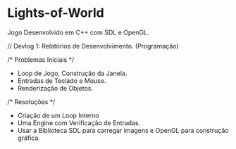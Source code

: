 # Lights-of-World
Jogo Desenvolvido em C++ com SDL e OpenGL.

// Devlog 1: Relatórios de Desenvolvimento. (Programação)

/* Problemas Iniciais */
- Loop de Jogo, Construção da Janela.
- Entradas de Teclado e Mouse.
- Renderização de Objetos.

/* Resoluções */
- Criação de um Loop Interno
- Uma Engine com Verificação de Entradas.
- Usar a Biblioteca SDL para carregar imagens e OpenGL para construção gráfica.
